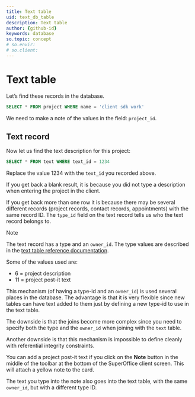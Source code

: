 ```yaml
---
title: Text table
uid: text_db_table
description: Text table
author: {github-id}
keywords: database
so.topic: concept
# so.envir:
# so.client:
---
```


# Text table

Let’s find these records in the database.

```SQL
SELECT * FROM project WHERE name = 'client sdk work'
```

We need to make a note of the values in the field: `project_id`.

## Text record

Now let us find the text description for this project:

```SQL
SELECT * FROM text WHERE text_id = 1234
```

Replace the value 1234 with the `text_id` you recorded above.

If you get back a blank result, it is because you did not type a description when entering the project in the client.

If you get back more than one row it is because there may be several different records (project records, contact records, appointments) with the same record ID. The `type_id` field on the text record tells us who the text record belongs to.

> [!NOTE]
> The text record has a type and an `owner_id`. The type values are described in the [text table reference documentation][1].

Some of the values used are:

* 6 = project description
* 11 = project post-it text

This mechanism (of having a type-id and an `owner_id`) is used several places in the database. The advantage is that it is very flexible since new tables can have text added to them just by defining a new type-id to use in the text table.

The downside is that the joins become more complex since you need to specify both the type and the `owner_id` when joining with the `text` table.

Another downside is that this mechanism is impossible to define cleanly with referential integrity constraints.

You can add a project post-it text if you click on the **Note** button in the middle of the toolbar at the bottom of the SuperOffice client screen. This will attach a yellow note to the card.

The text you type into the note also goes into the text table, with the same `owner_id`, but with a different type ID.

<!-- Referenced links -->
[1]: ../../../database/docs/tables/text.md
